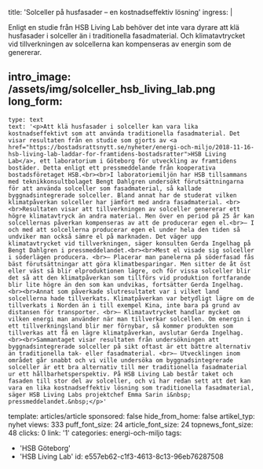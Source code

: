 title: 'Solceller på husfasader – en kostnadseffektiv lösning'
ingress: |
  <p>Enligt en studie från HSB Living Lab behöver det inte vara dyrare att klä husfasader i solceller än i traditionella fasadmaterial. Och klimatavtrycket vid tillverkningen av solcellerna kan kompenseras av energin som de genererar.
  </p>
  
intro_image: /assets/img/solceller_hsb_living_lab.png
long_form:
  -
    type: text
    text: '<p>Att klä husfasader i solceller kan vara lika kostnadseffektivt som att använda traditionella fasadmaterial. Det visar resultaten från en studie som gjorts av <a href="https://bostadsrattsnytt.se/nyheter/energi-och-miljo/2018-11-16-hsb-living-lab-laddar-for-framtidens-bostadsratter">HSB Living Lab</a>, ett laboratorium i Göteborg för utveckling av framtidens bostäder. Detta enligt ett pressmeddelande från kooperativa bostadsföretaget HSB.<br><br>I laboratoriemiljön har HSB tillsammans med teknikkonsultbolaget Bengt Dahlgren undersökt förutsättningarna för att använda solceller som fasadmaterial, så kallade byggnadsintegrerade solceller. Bland annat har de studerat vilken klimatpåverkan solceller har jämfört med andra fasadmaterial. <br><br>Resultaten visar att tillverkningen av solceller genererar ett högre klimatavtryck än andra material. Men över en period på 25 år kan solcellernas påverkan kompenseras av att de producerar egen el.<br>– I och med att solcellerna producerar egen el under hela den tiden så undviker man också sämre el på marknaden. Det väger upp klimatavtrycket vid tillverkningen, säger konsulten Gerda Ingelhag på Bengt Dahlgren i pressmeddelandet.<br><br>Mest el visade sig solceller i söderlägen producera. <br>– Placerar man panelerna på söderfasad fås bäst förutsättningar att göra klimatbesparingar. Men sitter de åt öst eller väst så blir elproduktionen lägre, och för vissa solceller blir det så att den klimatpåverkan som tillförs vid produktion fortfarande blir lite högre än den som kan undvikas, fortsätter Gerda Ingelhag.<br><br>Annat som påverkade slutresultatet var i vilket land solcellerna hade tillverkats. Klimatpåverkan var betydligt lägre om de tillverkats i Norden än i till exempel Kina, inte bara på grund av distansen för transporter. <br>– Klimatavtrycket handlar mycket om vilken energi man använder när man tillverkar solcellen. Om energin i ett tillverkningsland blir mer förnybar, så kommer produkten som tillverkas att få en lägre klimatpåverkan, avslutar Gerda Ingelhag.<br><br>Sammantaget visar resultaten från undersökningen att byggnadsintegrerade solceller på sikt oftast är ett bättre alternativ än traditionella tak- eller fasadmaterial. <br>– Utvecklingen inom området går snabbt och vi ville undersöka om byggnadsintegrerade solceller är ett bra alternativ till mer traditionella fasadmaterial ur ett hållbarhetsperspektiv. På HSB Living Lab består taket och fasaden till stor del av solceller, och vi har redan sett att det kan vara en lika kostnadseffektiv lösning som traditionella fasadmaterial, säger HSB Living Labs projektchef Emma Sarin i&nbsp; pressmeddelandet.&nbsp;</p>'
template: articles/article
sponsored: false
hide_from_home: false
artikel_typ: nyhet
views: 333
puff_font_size: 24
article_font_size: 24
topnews_font_size: 48
clicks: 0
link: '1'
categories: energi-och-miljo
tags:
  - 'HSB Göteborg'
  - 'HSB Living Lab'
id: e557eb62-c1f3-4613-8c13-96eb76287508
